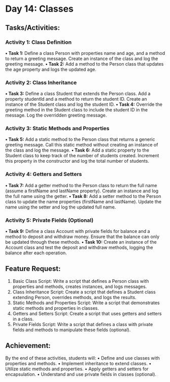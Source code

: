 # Day 14: Classes

## Tasks/Activities:

### Activity 1: Class Definition
**• Task 1:** Define a class Person with properties name and age, and a method to return a greeting message. Create an instance of the class and log the greeting message.
**• Task 2:** Add a method to the Person class that updates the age property and logs the updated age.

### Activity 2: Class Inheritance
**• Task 3:** Define a class Student that extends the Person class. Add a property studentId and a method to return the student ID. Create an instance of the Student class and log the student ID.
**• Task 4:** Override the greeting method in the Student class to include the student ID in the message. Log the overridden greeting message.

### Activity 3: Static Methods and Properties
**• Task 5:** Add a static method to the Person class that returns a generic greeting message. Call this static method without creating an instance of the class and log the message.
**• Task 6:** Add a static property to the Student class to keep track of the number of students created. Increment this property in the constructor and log the total number of students.

### Activity 4: Getters and Setters
**• Task 7:** Add a getter method to the Person class to return the full name (assume a firstName and lastName property). Create an instance and log the full name using the getter.
**• Task 8:** Add a setter method to the Person class to update the name properties (firstName and lastName). Update the name using the setter and log the updated full name.

### Activity 5: Private Fields (Optional)
**• Task 9:** Define a class Account with private fields for balance and a method to deposit and withdraw money. Ensure that the balance can only be updated through these methods.
**• Task 10:** Create an instance of the Account class and test the deposit and withdraw methods, logging the balance after each operation.

## Feature Request:
1. Basic Class Script: Write a script that defines a Person class with properties and methods, creates instances, and logs messages.
2. Class Inheritance Script: Create a script that defines a Student class extending Person, overrides methods, and logs the results.
3. Static Methods and Properties Script: Write a script that demonstrates static methods and properties in classes.
4. Getters and Setters Script: Create a script that uses getters and setters in a class.
5. Private Fields Script: Write a script that defines a class with private fields and methods to manipulate these fields (optional).

## Achievement:
By the end of these activities, students will:
• Define and use classes with properties and methods.
• Implement inheritance to extend classes.
• Utilize static methods and properties.
• Apply getters and setters for encapsulation.
• Understand and use private fields in classes (optional).